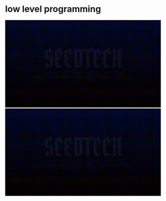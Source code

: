 # low level programming

![devtools](https://raw.githubusercontent.com/Alejandra2254/holbertonschool-low_level_programming/master/logo.gif)
<img align="center" alt="GIF" src="https://raw.githubusercontent.com/Alejandra2254/holbertonschool-low_level_programming/master/logo.gif" />
